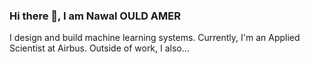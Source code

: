 ### Hi there 👋, I am Nawal OULD AMER
I design and build machine learning systems. Currently, I'm an Applied Scientist at Airbus. Outside of work, I also...
<!--
**nawalouldamer/nawalouldamer** is a ✨ _special_ ✨ repository because its `README.md` (this file) appears on your GitHub profile.

Here are some ideas to get you started:

- 🔭 I’m currently working on Building NLP Systems
- 🌱 I’m currently learning How to Build ML Systems at Scale
- 👯 I’m looking to collaborate on NLP systems at Scale
- 📫 How to reach me: noa@nawalouldamer.com
- ⚡ Fun fact: I love cats 
-->
